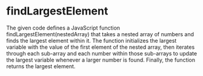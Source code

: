# findLargestElement
The given code defines a JavaScript function findLargestElement(nestedArray) that takes a nested array of numbers and finds the largest element within it. The function initializes the largest variable with the value of the first element of the nested array, then iterates through each sub-array and each number within those sub-arrays to update the largest variable whenever a larger number is found. Finally, the function returns the largest element.
